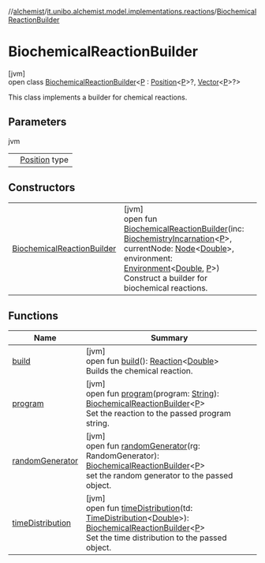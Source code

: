 //[alchemist](../../../index.md)/[it.unibo.alchemist.model.implementations.reactions](../index.md)/[BiochemicalReactionBuilder](index.md)

# BiochemicalReactionBuilder

[jvm]\
open class [BiochemicalReactionBuilder](index.md)<[P](index.md) : [Position](../../it.unibo.alchemist.model.interfaces/-position/index.md)<[P](../../it.unibo.alchemist.model/-biochemistry-incarnation/index.md)>?, [Vector](../../it.unibo.alchemist.model.interfaces.geometry/-vector/index.md)<[P](../../it.unibo.alchemist.model/-biochemistry-incarnation/index.md)>?>

This class implements a builder for chemical reactions.

## Parameters

jvm

| | |
|---|---|
| <P> | [Position](../../it.unibo.alchemist.model.interfaces/-position/index.md) type |

## Constructors

| | |
|---|---|
| [BiochemicalReactionBuilder](-biochemical-reaction-builder.md) | [jvm]<br>open fun [BiochemicalReactionBuilder](-biochemical-reaction-builder.md)(inc: [BiochemistryIncarnation](../../it.unibo.alchemist.model/-biochemistry-incarnation/index.md)<[P](../../it.unibo.alchemist.model/-biochemistry-incarnation/index.md)>, currentNode: [Node](../../it.unibo.alchemist.model.interfaces/-node/index.md)<[Double](https://docs.oracle.com/javase/8/docs/api/java/lang/Double.html)>, environment: [Environment](../../it.unibo.alchemist.model.interfaces/-environment/index.md)<[Double](https://docs.oracle.com/javase/8/docs/api/java/lang/Double.html), [P](../../it.unibo.alchemist.model/-biochemistry-incarnation/index.md)>)<br>Construct a builder for biochemical reactions. |

## Functions

| Name | Summary |
|---|---|
| [build](build.md) | [jvm]<br>open fun [build](build.md)(): [Reaction](../../it.unibo.alchemist.model.interfaces/-reaction/index.md)<[Double](https://docs.oracle.com/javase/8/docs/api/java/lang/Double.html)><br>Builds the chemical reaction. |
| [program](program.md) | [jvm]<br>open fun [program](program.md)(program: [String](https://docs.oracle.com/javase/8/docs/api/java/lang/String.html)): [BiochemicalReactionBuilder](index.md)<[P](../../it.unibo.alchemist.model/-biochemistry-incarnation/index.md)><br>Set the reaction to the passed program string. |
| [randomGenerator](random-generator.md) | [jvm]<br>open fun [randomGenerator](random-generator.md)(rg: RandomGenerator): [BiochemicalReactionBuilder](index.md)<[P](../../it.unibo.alchemist.model/-biochemistry-incarnation/index.md)><br>set the random generator to the passed object. |
| [timeDistribution](time-distribution.md) | [jvm]<br>open fun [timeDistribution](time-distribution.md)(td: [TimeDistribution](../../it.unibo.alchemist.model.interfaces/-time-distribution/index.md)<[Double](https://docs.oracle.com/javase/8/docs/api/java/lang/Double.html)>): [BiochemicalReactionBuilder](index.md)<[P](../../it.unibo.alchemist.model/-biochemistry-incarnation/index.md)><br>Set the time distribution to the passed object. |

